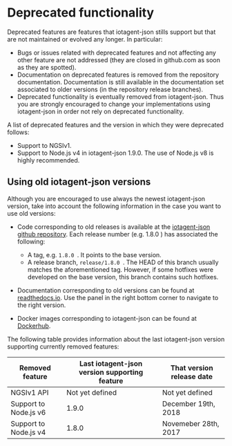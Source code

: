 # Deprecated functionality

Deprecated features are features that iotagent-json stills support but that are
not maintained or evolved any longer. In particular:

-   Bugs or issues related with deprecated features and not affecting
    any other feature are not addressed (they are closed in github.com
    as soon as they are spotted).
-   Documentation on deprecated features is removed from the repository documentation.
    Documentation is still available in the documentation set associated to older versions
    (in the repository release branches).
-   Deprecated functionality is eventually removed from iotagent-json. Thus you
    are strongly encouraged to change your implementations using iotagent-json
    in order not rely on deprecated functionality.

A list of deprecated features and the version in which they were deprecated follows:

* Support to NGSIv1.
* Support to Node.js v4 in iotagent-json 1.9.0. The use of Node.js v8 is highly recommended.

## Using old iotagent-json versions

Although you are encouraged to use always the newest iotagent-json version, take into account the following
information in the case you want to use old versions:

* Code corresponding to old releases is available at the [iotagent-json github repository](https://github.com/telefonicaid/iotagent-json). Each release number
  (e.g. 1.8.0 ) has associated the following:
	* A tag, e.g. `1.8.0 `. It points to the base version.
	* A release branch, `release/1.8.0 `. The HEAD of this branch usually matches the aforementioned tag. However, if some
    hotfixes were developed on the base version, this branch contains such hotfixes.
* Documentation corresponding to old versions can be found at [readthedocs.io](https://fiware-iotagent-json.readthedocs.io). Use the panel in the right bottom corner to navigate to the right version.
    
* Docker images corresponding to iotagent-json can be found at [Dockerhub](https://hub.docker.com/r/fiware/iotagent-json/tags/).

The following table provides information about the last iotagent-json version supporting currently removed features:

| **Removed feature**                                                        | **Last iotagent-json version supporting feature** | **That version release date**   |
|----------------------------------------------------------------------------|-------------------------------------------|---------------------------------|
| NGSIv1 API                               | Not yet defined                 | Not yet defined
| Support to Node.js v6                    | 1.9.0                           | December 19th, 2018            
| Support to Node.js v4                    | 1.8.0                           | Novemeber 28th, 2017             |
